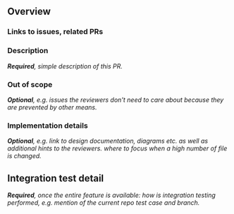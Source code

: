 <!-- markdownlint-disable MD041 -->

## Overview

<!-- markdownlint-enable MD041 -->

### Links to issues, related PRs

### Description

_**Required**, simple description of this PR._

### Out of scope

_**Optional**, e.g. issues the reviewers don't need to care about because they
are prevented by other means._

### Implementation details

_**Optional**, e.g. link to design documentation, diagrams etc. as well as additional
hints to the reviewers. where to focus when a high number of file is changed._

## Integration test detail

_**Required**, once the entire feature is available: how is integration testing performed,
e.g. mention of the current repo test case and branch._
